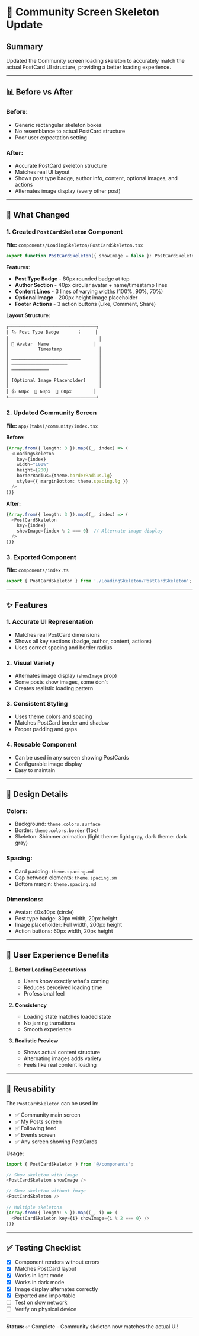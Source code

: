# 🎨 Community Screen Skeleton Update

## Summary

Updated the Community screen loading skeleton to accurately match the actual PostCard UI structure, providing a better loading experience.

---

## 📊 Before vs After

### **Before:**
- Generic rectangular skeleton boxes
- No resemblance to actual PostCard structure
- Poor user expectation setting

### **After:**
- Accurate PostCard skeleton structure
- Matches real UI layout
- Shows post type badge, author info, content, optional images, and actions
- Alternates image display (every other post)

---

## 🎯 What Changed

### 1. **Created `PostCardSkeleton` Component**
**File:** `components/LoadingSkeleton/PostCardSkeleton.tsx`

```typescript
export function PostCardSkeleton({ showImage = false }: PostCardSkeletonProps)
```

**Features:**
- **Post Type Badge** - 80px rounded badge at top
- **Author Section** - 40px circular avatar + name/timestamp lines
- **Content Lines** - 3 lines of varying widths (100%, 90%, 70%)
- **Optional Image** - 200px height image placeholder
- **Footer Actions** - 3 action buttons (Like, Comment, Share)

**Layout Structure:**
```
┌─────────────────────────────────┐
│ 🏷️ Post Type Badge       ⋮     │
│                                  │
│ 👤 Avatar  Name                 │
│           Timestamp              │
│                                  │
│ ──────────────────────────       │
│ ─────────────────────            │
│ ──────────────                   │
│                                  │
│ [Optional Image Placeholder]     │
│                                  │
│ 👍 60px  💬 60px  🔗 60px        │
└─────────────────────────────────┘
```

### 2. **Updated Community Screen**
**File:** `app/(tabs)/community/index.tsx`

**Before:**
```typescript
{Array.from({ length: 3 }).map((_, index) => (
  <LoadingSkeleton
    key={index}
    width="100%"
    height={200}
    borderRadius={theme.borderRadius.lg}
    style={{ marginBottom: theme.spacing.lg }}
  />
))}
```

**After:**
```typescript
{Array.from({ length: 3 }).map((_, index) => (
  <PostCardSkeleton 
    key={index} 
    showImage={index % 2 === 0}  // Alternate image display
  />
))}
```

### 3. **Exported Component**
**File:** `components/index.ts`

```typescript
export { PostCardSkeleton } from './LoadingSkeleton/PostCardSkeleton';
```

---

## ✨ Features

### 1. **Accurate UI Representation**
- Matches real PostCard dimensions
- Shows all key sections (badge, author, content, actions)
- Uses correct spacing and border radius

### 2. **Visual Variety**
- Alternates image display (`showImage` prop)
- Some posts show images, some don't
- Creates realistic loading pattern

### 3. **Consistent Styling**
- Uses theme colors and spacing
- Matches PostCard border and shadow
- Proper padding and gaps

### 4. **Reusable Component**
- Can be used in any screen showing PostCards
- Configurable image display
- Easy to maintain

---

## 🎨 Design Details

### **Colors:**
- Background: `theme.colors.surface`
- Border: `theme.colors.border` (1px)
- Skeleton: Shimmer animation (light theme: light gray, dark theme: dark gray)

### **Spacing:**
- Card padding: `theme.spacing.md`
- Gap between elements: `theme.spacing.sm`
- Bottom margin: `theme.spacing.md`

### **Dimensions:**
- Avatar: 40x40px (circle)
- Post type badge: 80px width, 20px height
- Image placeholder: Full width, 200px height
- Action buttons: 60px width, 20px height

---

## 📱 User Experience Benefits

1. **Better Loading Expectations**
   - Users know exactly what's coming
   - Reduces perceived loading time
   - Professional feel

2. **Consistency**
   - Loading state matches loaded state
   - No jarring transitions
   - Smooth experience

3. **Realistic Preview**
   - Shows actual content structure
   - Alternating images adds variety
   - Feels like real content loading

---

## 🔄 Reusability

The `PostCardSkeleton` can be used in:
- ✅ Community main screen
- ✅ My Posts screen
- ✅ Following feed
- ✅ Events screen
- ✅ Any screen showing PostCards

**Usage:**
```typescript
import { PostCardSkeleton } from '@/components';

// Show skeleton with image
<PostCardSkeleton showImage />

// Show skeleton without image
<PostCardSkeleton />

// Multiple skeletons
{Array.from({ length: 5 }).map((_, i) => (
  <PostCardSkeleton key={i} showImage={i % 2 === 0} />
))}
```

---

## ✅ Testing Checklist

- [x] Component renders without errors
- [x] Matches PostCard layout
- [x] Works in light mode
- [x] Works in dark mode
- [x] Image display alternates correctly
- [x] Exported and importable
- [ ] Test on slow network
- [ ] Verify on physical device

---

**Status:** ✅ Complete - Community skeleton now matches the actual UI!

